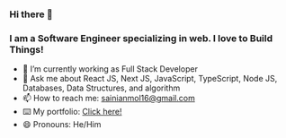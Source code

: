 ### Hi there 👋
### I am a Software Engineer specializing in web. I love to Build Things!


- 🔭 I’m currently working as Full Stack Developer
- 💬 Ask me about React JS, Next JS, JavaScript, TypeScript, Node JS, Databases, Data Structures, and algorithm
- 📫 How to reach me: sainianmol16@gmail.com
- ⌨️ My portfolio: [Click here!](https://anmoldeep.vercel.app/)
- 😄 Pronouns: He/Him

